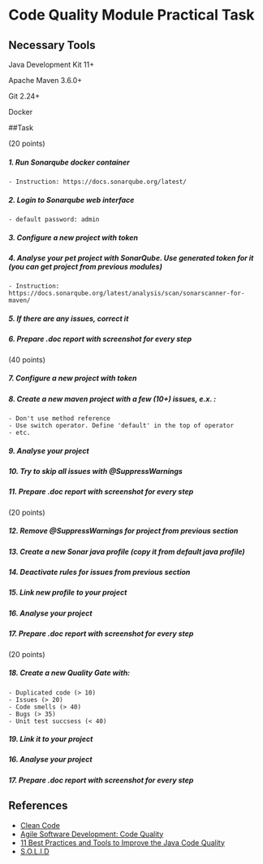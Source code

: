 # Code Quality Module Practical Task

## Necessary Tools

Java Development Kit 11+

Apache Maven 3.6.0+

Git 2.24+

Docker

##Task

(20 points)

##### 1.	Run Sonarqube docker container
    - Instruction: https://docs.sonarqube.org/latest/

##### 2.	Login to Sonarqube web interface
    - default password: admin

##### 3.	Configure a new project with token

##### 4.	Analyse your pet project with SonarQube. Use generated token for it (you can get project from previous modules)
    - Instruction: https://docs.sonarqube.org/latest/analysis/scan/sonarscanner-for-maven/

##### 5.	If there are any issues, correct it

##### 6.	Prepare .doc report with screenshot for every step

(40 points)

##### 7.	Configure a new project with token 
##### 8.	Create a new maven project with a few (10+) issues, e.x. :
    - Don't use method reference
    - Use switch operator. Define 'default' in the top of operator
    - etc.
##### 9.	Analyse your project
##### 10.	Try to skip all issues with @SuppressWarnings
##### 11.	Prepare .doc report with screenshot for every step

(20 points)

##### 12.	Remove @SuppressWarnings for project from previous section
##### 13.	Create a new Sonar java profile (copy it from default java profile)
##### 14.	Deactivate rules for issues from previous section
##### 15.	Link new profile to your project
##### 16.	Analyse your project
##### 17.	Prepare .doc report with screenshot for every step

(20 points)

##### 18.	Create a new Quality Gate with:
    - Duplicated code (> 10)
    - Issues (> 20)
    - Code smells (> 40)
    - Bugs (> 35)
    - Unit test succsess (< 40)
##### 19.	Link it to your project
##### 16.	Analyse your project
##### 17.	Prepare .doc report with screenshot for every step

## References

- [Clean Code](https://www.amazon.com/Clean-Code-Handbook-Software-Craftsmanship/dp/0132350882)
- [Agile Software Development: Code Quality](https://www.linkedin.com/learning/agile-software-development-code-quality/why-code-quality-is-important?u=2113185)
- [11 Best Practices and Tools to Improve the Java Code Quality](https://www.romexsoft.com/blog/improve-java-code-quality/)
- [S.O.L.I.D](https://www.baeldung.com/solid-principles)
